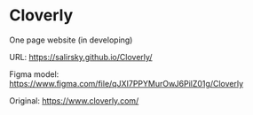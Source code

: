 # Cloverly
One page website (in developing)

URL: https://salirsky.github.io/Cloverly/

Figma model: https://www.figma.com/file/qJXI7PPYMurOwJ6PilZ01g/Cloverly

Original: https://www.cloverly.com/
